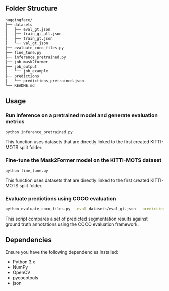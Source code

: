 ## Folder Structure

```bash
huggingface/
├── datasets
│   ├── eval_gt.json
│   ├── train_gt_all.json
│   ├── train_gt.json
│   └── val_gt.json
├── evaluate_coco_files.py
├── fine_tune.py
├── inference_pretrained.py
├── job_mask2former
├── job_output
│   └── job_example
├── predictions
│   └── predictions_pretrained.json
└── README.md
```

## Usage

### Run inference on a pretrained model and generate evaluation metrics
```bash
python inference_pretrained.py
```
This function uses datasets that are directly linked to the first created KITTI-MOTS split folder.


### Fine-tune the Mask2Former model on the KITTI-MOTS dataset
```bash
python fine_tune.py
```

This function uses datasets that are directly linked to the first created KITTI-MOTS split folder.

### Evaluate predictions using COCO evaluation
```bash
python evaluate_coco_files.py --eval datasets/eval_gt.json --predictions predictions/predictions_pretrained.json
```

This script compares a set of predicted segmentation results against ground truth annotations using the COCO evaluation framework.

## Dependencies
Ensure you have the following dependencies installed:
- Python 3.x
- NumPy
- OpenCV
- pycocotools
- json
